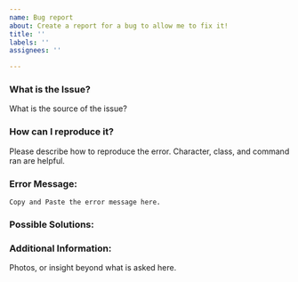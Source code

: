 ```yaml
---
name: Bug report
about: Create a report for a bug to allow me to fix it!
title: ''
labels: ''
assignees: ''

---
```


### What is the Issue?
What is the source of the issue?
### How can I reproduce it? 
Please describe how to reproduce the error. Character, class, and command ran are helpful. 

### Error Message: 
```
Copy and Paste the error message here.
```

### Possible Solutions:

### Additional Information:
Photos, or insight beyond what is asked here.
